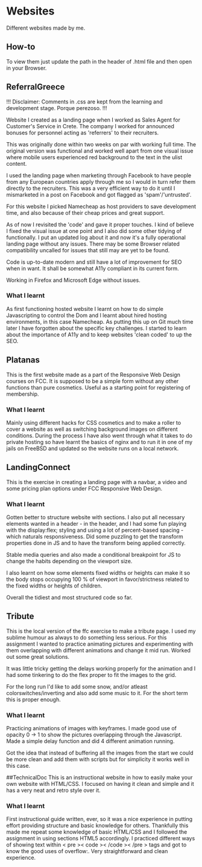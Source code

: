# Websites
Different websites made by me.

## How-to
To view them just update the path in the header of .html file and then open in your Browser.

## ReferralGreece
!!! Disclaimer: Comments in .css are kept from the learning and development stage. Porque perezoso. !!!

Website I created as a landing page when I worked as Sales Agent for Customer's Service in Crete.
The company I worked for announced bonuses for personnel acting as 'referrers' to their recruiters.

This was originally done within two weeks on par with working full time. The original version was functional and worked well
apart from one visual issue where mobile users experienced red background to the text in the ulist content.

I used the landing page when marketing through Facebook to have people from any European countries apply through me so I would in turn
refer them directly to the recruiters. This was a very efficient way to do it until I mismarketed in a post on Facebook and got 
flagged as 'spam'/'untrusted'.

For this website I picked Namecheap as host providers to save development time, and also because of their cheap prices and great support.

As of now I revisited the 'code' and gave it proper touches. I kind of believe I fixed the visual issue at one point
and I also did some other tidying of functionally. I put an updated log about it and now it's a fully operational landing page
without any issues. There may be some Browser related compatibility uncalled for issues that still may are yet to be found.

Code is up-to-date modern and still have a lot of improvement for SEO when in want.
It shall be somewhat A11y compliant in its current form.

Working in Firefox and Microsoft Edge without issues.

### What I learnt
As first functioning hosted website I learnt on how to do simple Javascripting to control the Dom and I learnt about hired hosting
environments, in this case Namecheap. As putting this up on Git much time later I have forgotten about the specific key challenges.
I started to learn about the importance of A11y and to keep websites 'clean coded' to up the SEO.


## Platanas
This is the first website made as a part of the Responsive Web Design courses on FCC. It is supposed to be a simple form without any other functions than pure cosmetics.
Useful as a starting point for registering of membership.

### What I learnt
Mainly using different hacks for CSS cosmetics and to make a roller to cover a website as well as switching background images on different conditions.
During the process I have also went through what it takes to do private hosting so have learnt the basics of nginx and to run it in one of my jails on FreeBSD
and updated so the website runs on a local network.

## LandingConnect
This is the exercise in creating a landing page with a navbar, a video and some pricing plan options under FCC Responsive Web Design.

### What I learnt
Gotten better to structure website with sections. I also put all necessary elements wanted in a header - in the header, and I had some fun playing with the display:flex; styling and using a lot of percent-based spacing - which naturals responsiveness. Did some puzzling to get the transform properties done in JS and to have the transform being applied correctly.

Stable media queries and also made a conditional breakpoint for JS to change the habits depending on the viewport size.

I also learnt on how some elements fixed widths or heights can make it so the body stops occupying 100 % of viewport in favor/strictness related to the fixed widths or heights of children.

Overall the tidiest and most structured code so far.

## Tribute
This is the local version of the ffc exercise to make a tribute page. I used my sublime humour as always to do something less serious.
For this assignment I wanted to practice animating pictures and experimenting with them overlapping with different animations and change it mid run.
Worked out some great solutions.

It was little tricky getting the delays working properly for the animation and I had some tinkering to do the flex proper to fit the images to the grid.

For the long run I'd like to add some snow, and/or atleast colorswitches/inverting and also add some music to it. For the short term this is proper enough.

### What I learnt
Practicing animations of images with keyframes. I made good use of opacity 0 -> 1 to show the pictures overlapping
through the Javascript. Made a simple delay function and did 4 different animation running.

Got the idea that instead of buffering all the images from the start we could be more clean and add them with scripts
but for simplicity it works well in this case.

##TechnicalDoc
This is an instructional website in how to easily make your own website with HTML/CSS. I focused on having it clean and simple and it has a very neat and retro style over it.

### What I learnt
First instructional guide written, ever, so it was a nice experience in putting effort providing structure and basic knowledge for others.
Thankfully this made me repeat some knowledge of basic HTML/CSS and I followed the assignment in using sections HTML5 accordingly.
I practiced different ways of showing text within < pre >< code >< /code >< /pre > tags and got to know the good uses of overflow:.
Very straightforward and clean experience.
